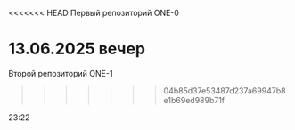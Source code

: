 <<<<<<< HEAD
Первый репозиторий ONE-0

13.06.2025 вечер
=======
Второй репозиторий ONE-1
>>>>>>> 04b85d37e53487d237a69947b8e1b69ed989b71f

23:22